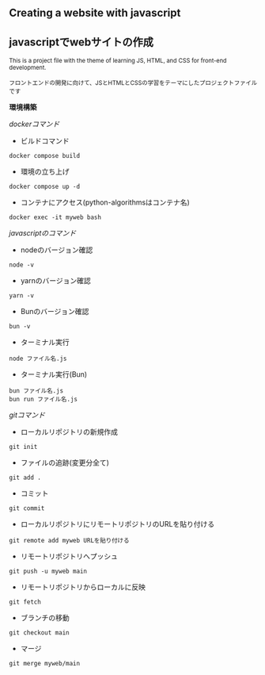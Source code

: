 ## Creating a website with javascript
## javascriptでwebサイトの作成

<sub> This is a project file with the theme of learning JS, HTML, and CSS for front-end development. </sub>

<sub> フロントエンドの開発に向けて、JSとHTMLとCSSの学習をテーマにしたプロジェクトファイルです </sub>

**環境構築**

*dockerコマンド*

* ビルドコマンド
```
docker compose build
```
* 環境の立ち上げ
```
docker compose up -d
```
* コンテナにアクセス(python-algorithmsはコンテナ名)
```
docker exec -it myweb bash
```

*javascriptのコマンド*

* nodeのバージョン確認
```
node -v
```

* yarnのバージョン確認
```
yarn -v
```

* Bunのバージョン確認
```
bun -v
```

* ターミナル実行
```
node ファイル名.js
```

* ターミナル実行(Bun)
```
bun ファイル名.js
bun run ファイル名.js
```


*gitコマンド*

* ローカルリポジトリの新規作成
```
git init
```

* ファイルの追跡(変更分全て)
```
git add .
```

* コミット
```
git commit
```

* ローカルリポジトリにリモートリポジトリのURLを貼り付ける
```
git remote add myweb URLを貼り付ける
```

* リモートリポジトリへプッシュ
```
git push -u myweb main
```

* リモートリポジトリからローカルに反映
```
git fetch
```

* ブランチの移動
```
git checkout main
```

* マージ
```
git merge myweb/main
```